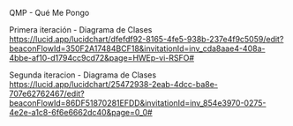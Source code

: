 QMP - Qué Me Pongo

Primera iteración - Diagrama de Clases
https://lucid.app/lucidchart/dfefdf92-8165-4fe5-938b-237e4f9c5059/edit?beaconFlowId=350F2A17484BCF18&invitationId=inv_cda8aae4-408a-4bbe-af10-d1794cc9cd72&page=HWEp-vi-RSFO#

Segunda iteracion - Diagrama de Clases
https://lucid.app/lucidchart/25472938-2eab-4dcc-ba8e-707e62762467/edit?beaconFlowId=86DF51870281EFDD&invitationId=inv_854e3970-0275-4e2e-a1c8-6f6e6662dc40&page=0_0#
